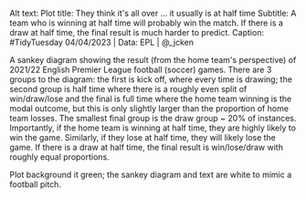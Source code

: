 Alt text:
Plot title: They think it's all over ... it usually is at half time
Subtitle: A team who is winning at half time will probably win the match. If there is a draw at half time, the final result is much harder to predict.
Caption: #TidyTuesday 04/04/2023 | Data: EPL | @_jcken

A sankey diagram showing the result (from the home team's perspective) of 2021/22 English Premier League football (soccer) games. There are 3 groups to the diagram: the first is kick off, where every time is drawing; the second group is half time where there is a roughly even split of win/draw/lose and the final is full time where the home team winning is the modal outcome, but this is only slightly larger than the proportion of home team losses. The smallest final group is the draw group ~ 20% of instances. Importantly, if the home team is winning at half time, they are highly likely to win the game. Similarly, if they lose at half time, they will likely lose the game. If there is a draw at half time, the final result is win/lose/draw with roughly equal proportions. 

Plot background it green; the sankey diagram and text are white to mimic a football pitch.

